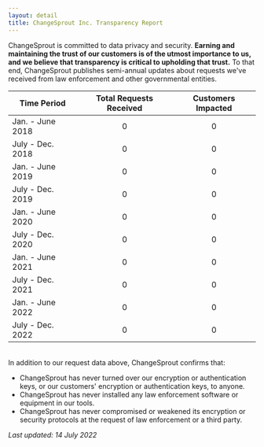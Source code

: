 ```yaml
---
layout: detail
title: ChangeSprout Inc. Transparency Report
---
```

ChangeSprout is committed to data privacy and security. **Earning and maintaining the trust of our customers is of the utmost importance to us, and we believe that transparency is critical to upholding that trust.** To that end, ChangeSprout publishes semi-annual updates about requests we've received from law enforcement and other governmental entities. 

| Time Period      |   Total Requests Received    |   Customers Impacted   |
| ---------------- | :-----------------------: | :------------------: |
| Jan. - June 2018 |    0                  |    0                  |
| July - Dec. 2018 |    0                  |    0                  |
| Jan. - June 2019 |    0                  |    0                  |
| July - Dec. 2019 |    0                  |    0                  |
| Jan. - June 2020 |    0                  |    0                  |
| July - Dec. 2020 |    0                  |    0                  |
| Jan. - June 2021 |    0                  |    0                  |
| July - Dec. 2021 |    0                  |    0                  |
| Jan. - June 2022 |    0                  |    0                  |  
| July - Dec. 2022 |    0                  |    0                  |   

\
In addition to our request data above, ChangeSprout confirms that:

* ChangeSprout has never turned over our encryption or authentication keys, or our customers' encryption or authentication keys, to anyone.
* ChangeSprout has never installed any law enforcement software or equipment in our tools.
* ChangeSprout has never compromised or weakened its encryption or security protocols at the request of law enforcement or a third party. 

*Last updated: 14 July 2022*